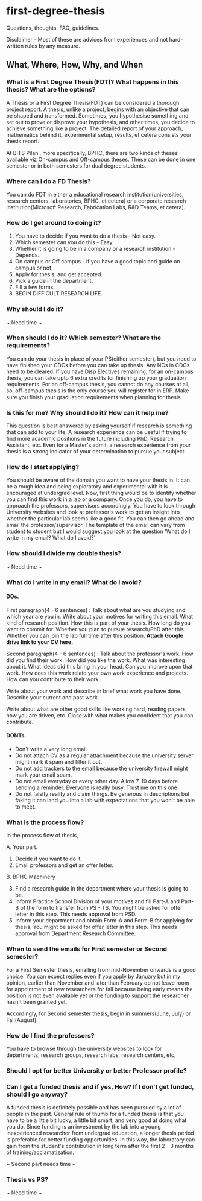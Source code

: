 # first-degree-thesis
Questions, thoughts, FAQ, guidelines.

Disclaimer - Most of these are advices from experiences and not hard-written rules by any measure.

## What, Where, How, Why, and When

### What is a First Degree Thesis(FDT)? What happens in this thesis? What are the options? 

A Thesis or a First Degree Thesis(FDT) can be considered a thorough project report. A thesis, unlike a project, begins with an objective that can be shaped and transformed.
Sometimes, you hypothesise something and set out to prove or disprove your hypothesis, and other times, you decide to achieve something like a project. The detailed report of your approach, mathematics behind it, experimental setup, results, et cetera consists your thesis report.

At BITS Pilani, more specifically, BPHC, there are two kinds of theses available viz On-campus and Off-campus theses. These can be done in one semester or in both semesters for dual degree students.


### Where can I do a FD Thesis? 

You can do FDT in either a educational research institution(universities, research centers, laboratories, BPHC, et cetera) or a corporate research institution(Microsoft Research, Fabrication Labs, R&D Teams, et cetera).


### How do I get around to doing it? 

1. You have to decide if you want to do a thesis - Not easy.
2. Which semester can you do this - Easy.
3. Whether it is going to be in a company or a research institution - Depends.
4. On campus or Off campus - if you have a good topic and guide on campus or not.
5. Apply for thesis, and get accepted.
6. Pick a guide in the department.
7. Fill a few forms. 
8. BEGIN DIFFICULT RESEARCH LIFE.

### Why should I do it?

~ Need time ~



### When should I do it? Which semester? What are the requirements? 

You can do your thesis in place of your PS(either semester), but you need to have finished your CDCs before you can take up thesis. Any NCs in CDCs need to be cleared. If you have Disp Electives remaining, for an on-campus thesis, you can take upto 6 extra credits for finishing up your graduation requirements. For an off-campus thesis, you cannot do any courses at all, so, off-campus thesis is the only course you will register for in ERP. Make sure you finish your graduation requirements when planning for thesis.



### Is this for me? Why should I do it? How can it help me? 

This question is best answered by asking yourself if research is something that can add to your life. A research experience can be useful if trying to find more academic positions in the future including PhD, Research Assistant, etc. Even for a Master's admit, a research experience from your thesis is a strong indicator of your determination to pursue your subject.

### How do I start applying? 

You should be aware of the domain you want to have your thesis in. It can be a rough idea and being exploratory and experimental with it is encouraged at undergrad level. Now, first thing would be to identify whether you can find this work in a lab or a company. Once you do, you have to approach the professors, supervisors accordingly. You have to look through University websites and look at professor's work to get an insight into whether the particular lab seems like a good fit. You can then go ahead and email the professor/supervisor. The template of the email can vary from student to student but I would suggest you look at the question 'What do I write in my email? What do I avoid?'


### How should I divide my double thesis?

~ Need time ~

### What do I write in my email? What do I avoid? 

#### DOs.

First paragraph(4 - 6 sentences) : Talk about what are you studying and which year are you in. Write about your motives for writing this email. What kind of research position. How this is part of your thesis. How long do you want to commit for. Whether you plan to pursue research/PhD after this. Whether you can join the lab full time after this position. **Attach Google drive link to your CV here.**

Second paragraph(4 - 6 sentences) : Talk about the professor's work. How did you find their work. How did you like the work. What was interesting about it. What ideas did this bring in your head. Can you improve upon that work. How does this work relate your own work experience and projects. How can you contribute to their work. 

Write about your work and describe in brief what work you have done. Describe your current and past work. 

Write about what are other good skills like working hard, reading papers, how you are driven, etc. Close with what makes you confident that you can contribute.

#### DONTs.

* Don't write a very long email.
* Do not attach CV as a regular attachment because the university server might mark it spam and filter it out.
* Do not add trackers to the email because the university firewall might mark your email spam.
* Do not email everyday or every other day. Allow 7-10 days before sending a reminder. Everyone is really busy. Trust me on this one.
* Do not falsify reality and claim things. Be generous in descriptions but faking it can land you into a lab with expectations that you won't be able to meet.

### What is the process flow? 

In the process flow of thesis, 

A. Your part.

1. Decide if you want to do it.
2. Email professors and get an offer letter. 

B. BPHC Machinery

3. Find a research guide in the department where your thesis is going to be.
4. Inform Practice School Division of your motives and fill Part-A and Part-B of the form to transfer from PS - TS. You might be asked for offer letter in this step. This needs approval from PSD.
5. Inform your department and obtain Form-A and Form-B for applying for thesis. You might be asked for offer letter in this step. This needs approval from Department Research Committee. 

### When to send the emails for First semester or Second semester? 

For a First Semester thesis, emailing from mid-November onwards is a good choice. You can expect replies even if you apply by January but in my opinion, earlier than November and later than February do not leave room for appointment of new researchers for fall because being early means the position is not even available yet or the funding to support the researcher hasn't been granted yet. 

Accordingly, for Second semester thesis, begin in summers(June, July) or Fall(August).

### How do I find the professors?

You have to browse through the university websites to look for departments, research groups, research labs, research centers, etc. 

### Should I opt for better University or better Professor profile?

### Can I get a funded thesis and if yes, How? If I don't get funded, should I go anyway?

A funded thesis is definitely possible and has been pursued by a lot of people in the past. General rule of thumb for a funded thesis is that you have to be a little bit lucky, a little bit smart, and very good at doing what you do. Since funding is an investment by the lab into a young inexperienced researcher from undergrad education, a longer thesis period is preferable for better funding opportunities. In this way, the laboratory can gain from the student's contribution in long term after the first 2 - 3 months of training/acclamatization. 

~ Second part needs time ~

### Thesis vs PS?

~ Need time ~

